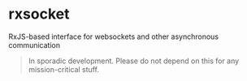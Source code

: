 # rxsocket
RxJS-based interface for websockets and other asynchronous communication

> In sporadic development. Please do not depend on this for any mission-critical
> stuff.
